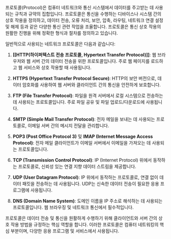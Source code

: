 프로토콜(Protocol)은 컴퓨터 네트워크와 통신 시스템에서 데이터를 주고받는 데 사용되는 규칙과 규약의 집합입니다. 프로토콜은 통신을 수행하는 디바이스나 시스템 간의 상호 작용을 정의하고, 데이터 전송, 오류 처리, 보안, 압축, 라우팅, 네트워크 연결 설정 및 해제 등과 같은 다양한 통신 관련 작업을 조율합니다. 프로토콜은 통신 상호 작용의 원활한 진행을 위해 정확한 형식과 절차를 정의하고 있습니다.

일반적으로 사용되는 네트워크 프로토콜은 다음과 같습니다:

1. **[[HTTP(하이퍼텍스트 전송 프로토콜, Hypertext Transfer Protocol)]]**: 웹 브라우저와 웹 서버 간의 데이터 전송을 위한 프로토콜입니다. 주로 웹 페이지를 로드하고 웹 서비스와 상호 작용할 때 사용됩니다.

2. **HTTPS (Hypertext Transfer Protocol Secure)**: HTTP의 보안 버전으로, 데이터 암호화를 사용하여 웹 서버와 클라이언트 간의 통신을 안전하게 보호합니다.

3. **FTP (File Transfer Protocol)**: 파일을 원격 서버에서 로컬 시스템으로 전송하는 데 사용되는 프로토콜입니다. 주로 파일 공유 및 파일 업로드/다운로드에 사용됩니다.

4. **SMTP (Simple Mail Transfer Protocol)**: 전자 메일을 보내는 데 사용되는 프로토콜로, 이메일 서버 간의 메시지 전달을 관리합니다.

5. **POP3 (Post Office Protocol 3)** 및 **IMAP (Internet Message Access Protocol)**: 전자 메일 클라이언트가 이메일 서버에서 이메일을 가져오는 데 사용되는 프로토콜입니다.

6. **TCP (Transmission Control Protocol)**: IP (Internet Protocol) 위에서 동작하는 프로토콜로, 신뢰성 있는 연결 지향 데이터 스트림을 제공합니다.

7. **UDP (User Datagram Protocol)**: IP 위에서 동작하는 프로토콜로, 연결 없이 데이터 패킷을 전송하는 데 사용됩니다. UDP는 신속한 데이터 전송이 필요한 응용 프로그램에 사용됩니다.

8. **DNS (Domain Name System)**: 도메인 이름을 IP 주소로 해석하는 데 사용되는 프로토콜입니다. 웹 브라우징 및 네트워크 통신에서 필수적입니다.

프로토콜은 데이터 전송 및 통신을 원활하게 수행하기 위해 클라이언트와 서버 간의 상호 작용 방법을 규정하는 핵심 역할을 합니다. 이러한 프로토콜은 컴퓨터 네트워킹의 핵심 부분이며, 다양한 응용 프로그램 및 서비스에서 사용됩니다.